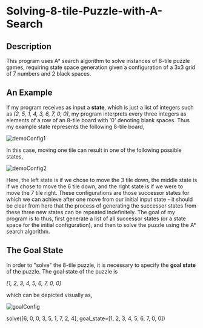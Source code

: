 # Solving-8-tile-Puzzle-with-A-Search
## Description
This program uses A* search algorithm to solve instances of 8-tile puzzle games, requiring state space generation given a configuration of a 3x3 grid of 7 numbers and 2 black spaces.

## An Example

If my program receives as input a <b>state</b>, which is just a list of integers such as <i>[2, 5, 1, 4, 3, 6, 7, 0, 0]</i>, my program interprets every three integers as elements of a row of an 8-tile board with '0' denoting blank spaces. Thus my example state represents the following 8-tile board,

![demoConfig1](https://user-images.githubusercontent.com/72423203/190934505-3bfac3ea-0578-4897-8071-de3b2b87b94f.png)

In this case, moving one tile can result in one of the following possible states,

![demoConfig2](https://user-images.githubusercontent.com/72423203/190934654-7e7f3eea-4365-4c5e-8d62-068f2d294f83.png)

Here, the left state is if we chose to move the 3 tile down, the middle state is if we chose to move the 6 tile down, and the right state is if we were to move the 7 tile right. These configurations are those successor states for which we can achieve after one move from our initial input state - it should be clear from here that the process of generating the successor states from these three new states can be repeated indefinitely. The goal of my program is to thus, first generate a list of all successor states (or a state space for the initial configuration), and then to solve the puzzle using the A* search algorithm.

## The Goal State

In order to "solve" the 8-tile puzzle, it is necessary to specify the <b>goal state</b> of the puzzle. The goal state of the puzzle is

<i>[1, 2, 3, 4, 5, 6, 7, 0, 0]</i>

which can be depicted visually as,

![goalConfig](https://user-images.githubusercontent.com/72423203/190935101-3b564c34-3773-4a69-83d3-db5d24749a20.png)




 solve([6, 0, 0, 3, 5, 1, 7, 2, 4], goal_state=[1, 2, 3, 4, 5, 6, 7, 0, 0])
